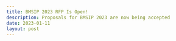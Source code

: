 ```yaml
---
title: BMSIP 2023 RFP Is Open!
description: Proposals for BMSIP 2023 are now being accepted
date: 2023-01-11
layout: post
---
```



